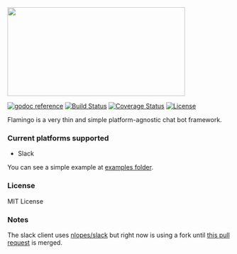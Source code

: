 <img src="https://rawgit.com/mvader/flamingo/master/logo.png" width="400" height="200" />

[![godoc reference](https://cdn.rawgit.com/mvader/2faf5060e6cb109617ef5548836532aa/raw/2f5e2f2e934f6dde4ec4652ff0ae6d5c83cbfd6a/godoc.svg)](https://godoc.org/github.com/mvader/flamingo) [![Build Status](https://travis-ci.org/mvader/flamingo.svg?branch=master)](https://travis-ci.org/mvader/flamingo) [![Coverage Status](https://coveralls.io/repos/github/mvader/flamingo/badge.svg?branch=master)](https://coveralls.io/github/mvader/flamingo?branch=master) [![License](http://img.shields.io/:license-mit-blue.svg)](http://doge.mit-license.org)

Flamingo is a very thin and simple platform-agnostic chat bot framework.

### Current platforms supported

* Slack

You can see a simple example at [examples folder](https://github.com/mvader/flamingo/blob/master/examples/hello.go).

### License

MIT License

### Notes

The slack client uses [nlopes/slack](https://github.com/nlopes/slack) but right now is using a fork until [this pull request](https://github.com/nlopes/slack/pull/93) is merged.
